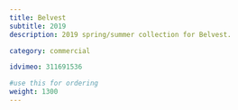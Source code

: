 ```yaml
---
title: Belvest 
subtitle: 2019 
description: 2019 spring/summer collection for Belvest.

category: commercial

idvimeo: 311691536

#use this for ordering
weight: 1300
---
```

<!--stackedit_data:
eyJoaXN0b3J5IjpbLTE0MjA2MjY1NDgsMTQxNTkzOTU5NCw3Mj
I4Mzc4OTddfQ==
-->
